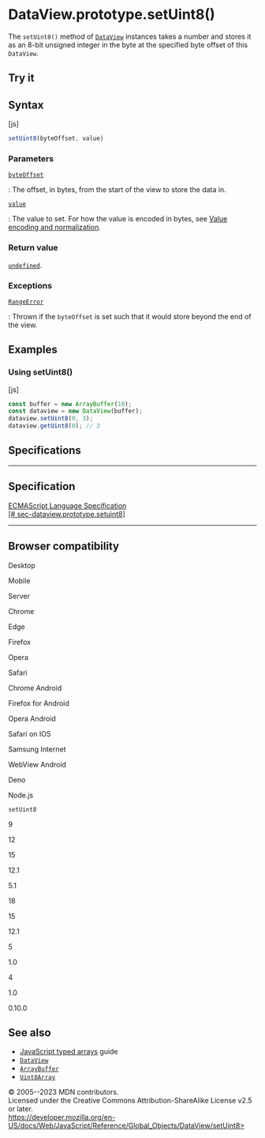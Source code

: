 DataView.prototype.setUint8()
=============================

 
The `setUint8()` method of [`DataView`](../dataview) instances takes a
number and stores it as an 8-bit unsigned integer in the byte at the
specified byte offset of this `DataView`.


 
Try it 
------

 



 
Syntax
------

 
 
 
[js]


```js
setUint8(byteOffset, value)
```




 
### Parameters

 

[`byteOffset`](#byteoffset)

:   The offset, in bytes, from the start of the view to store the data
    in.

[`value`](#value)

:   The value to set. For how the value is encoded in bytes, see [Value
    encoding and
    normalization](../typedarray#value_encoding_and_normalization).



 
### Return value 

 
[`undefined`](../undefined).



 
### Exceptions

 

[`RangeError`](../rangeerror)

:   Thrown if the `byteOffset` is set such that it would store beyond
    the end of the view.



 
Examples
--------


 
### Using setUint8() 

 
 
 
[js]


```js
const buffer = new ArrayBuffer(10);
const dataview = new DataView(buffer);
dataview.setUint8(0, 3);
dataview.getUint8(0); // 3
```




Specifications
--------------

 
  -----------------------------------------------------------------------------------------------------------------------------------
  Specification
  -----------------------------------------------------------------------------------------------------------------------------------
  [ECMAScript Language Specification\
  [\#
  sec-dataview.prototype.setuint8]](https://tc39.es/ecma262/multipage/structured-data.html#sec-dataview.prototype.setuint8)

  -----------------------------------------------------------------------------------------------------------------------------------


Browser compatibility 
---------------------

 


Desktop

Mobile

Server

Chrome

Edge

Firefox

Opera

Safari

Chrome Android

Firefox for Android

Opera Android

Safari on IOS

Samsung Internet

WebView Android

Deno

Node.js

`setUint8`

9

12

15

12.1

5.1

18

15

12.1

5

1.0

4

1.0

0.10.0

 
See also 
--------

 
-   [JavaScript typed
    arrays](https://developer.mozilla.org/en-US/docs/Web/JavaScript/Guide/Typed_arrays)
    guide
-   [`DataView`](../dataview)
-   [`ArrayBuffer`](../arraybuffer)
-   [`Uint8Array`](../uint8array)



 
© 2005--2023 MDN contributors.\
Licensed under the Creative Commons Attribution-ShareAlike License v2.5
or later.\
https://developer.mozilla.org/en-US/docs/Web/JavaScript/Reference/Global_Objects/DataView/setUint8>

